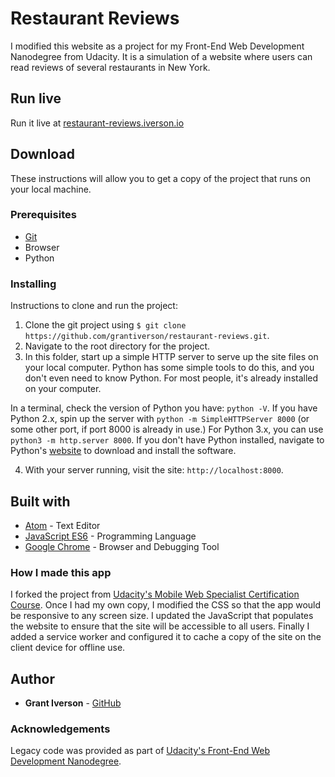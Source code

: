 # Restaurant Reviews

I modified this website as a project for my Front-End Web Development Nanodegree from Udacity. It is a simulation of a website where users can read reviews of several restaurants in New York.

## Run live

Run it live at [restaurant-reviews.iverson.io](http://restaurant-reviews.iverson.io)

## Download

These instructions will allow you to get a copy of the project that runs on your local machine.

### Prerequisites

* [Git](https://git-scm.com/downloads)
* Browser
* Python

### Installing

Instructions to clone and run the project:
1. Clone the git project using `$ git clone https://github.com/grantiverson/restaurant-reviews.git`.
2. Navigate to the root directory for the project.
3. In this folder, start up a simple HTTP server to serve up the site files on your local computer. Python has some simple tools to do this, and you don't even need to know Python. For most people, it's already installed on your computer.

In a terminal, check the version of Python you have: `python -V`. If you have Python 2.x, spin up the server with `python -m SimpleHTTPServer 8000` (or some other port, if port 8000 is already in use.) For Python 3.x, you can use `python3 -m http.server 8000`. If you don't have Python installed, navigate to Python's [website](https://www.python.org/) to download and install the software.

4. With your server running, visit the site: `http://localhost:8000`.

## Built with

* [Atom](https://atom.io) - Text Editor
* [JavaScript ES6](https://developer.mozilla.org/en-US/docs/Web/JavaScript) - Programming Language
* [Google Chrome](https://www.google.com/chrome/) - Browser and Debugging Tool

### How I made this app

I forked the project from [Udacity's Mobile Web Specialist Certification Course](https://github.com/udacity/mws-restaurant-stage-1). Once I had my own copy, I modified the CSS so that the app would be responsive to any screen size. I updated the JavaScript that populates the website to ensure that the site will be accessible to all users. Finally I added a service worker and configured it to cache a copy of the site on the client device for offline use.

## Author

* **Grant Iverson** - [GitHub](https://github.com/grantiverson)

### Acknowledgements

Legacy code was provided as part of [Udacity's Front-End Web Development Nanodegree](https://www.udacity.com/course/front-end-web-developer-nanodegree--nd001?gclid=CjwKCAjwq_vWBRACEiwAEReprL6RuGAkBbe7XRljOzu9GYr_zQ70LKtonUz_Qev-z0rf07jmNrZNMRoCF9sQAvD_BwE).

<!-- Original README.md provided by Udacity -->

<!-- # Mobile Web Specialist Certification Course
---
#### _Three Stage Course Material Project - Restaurant Reviews_

## Project Overview: Stage 1

For the **Restaurant Reviews** projects, you will incrementally convert a static webpage to a mobile-ready web application. In **Stage One**, you will take a static design that lacks accessibility and convert the design to be responsive on different sized displays and accessible for screen reader use. You will also add a service worker to begin the process of creating a seamless offline experience for your users.

### Specification

You have been provided the code for a restaurant reviews website. The code has a lot of issues. It’s barely usable on a desktop browser, much less a mobile device. It also doesn’t include any standard accessibility features, and it doesn’t work offline at all. Your job is to update the code to resolve these issues while still maintaining the included functionality.

### What do I do from here?

1. In this folder, start up a simple HTTP server to serve up the site files on your local computer. Python has some simple tools to do this, and you don't even need to know Python. For most people, it's already installed on your computer.

In a terminal, check the version of Python you have: `python -V`. If you have Python 2.x, spin up the server with `python -m SimpleHTTPServer 8000` (or some other port, if port 8000 is already in use.) For Python 3.x, you can use `python3 -m http.server 8000`. If you don't have Python installed, navigate to Python's [website](https://www.python.org/) to download and install the software.

2. With your server running, visit the site: `http://localhost:8000`, and look around for a bit to see what the current experience looks like.
3. Explore the provided code, and make start making a plan to implement the required features in three areas: responsive design, accessibility and offline use.
4. Write code to implement the updates to get this site on its way to being a mobile-ready website.

### Note about ES6

Most of the code in this project has been written to the ES6 JavaScript specification for compatibility with modern web browsers and future proofing JavaScript code. As much as possible, try to maintain use of ES6 in any additional JavaScript you write. -->
